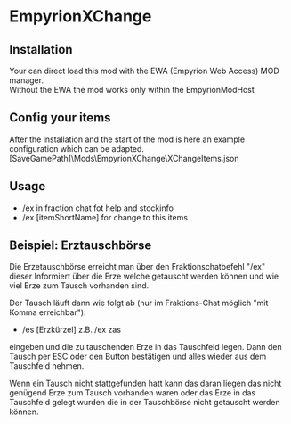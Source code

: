 # EmpyrionXChange

## Installation
Your can direct load this mod with the EWA (Empyrion Web Access) MOD manager.<br/>
Without the EWA the mod works only within the EmpyrionModHost

## Config your items
After the installation and the start of the mod is here an example configuration which can be adapted.
[SaveGamePath]\Mods\EmpyrionXChange\XChangeItems.json

## Usage
* /ex in fraction chat fot help and stockinfo
* /ex [itemShortName] for change to this items

## Beispiel: Erztauschbörse
Die Erzetauschbörse erreicht man über den Fraktionschatbefehl "/ex"
dieser Informiert über die Erze welche getauscht werden können und wie viel Erze zum Tausch vorhanden sind.

Der Tausch läuft dann wie folgt ab (nur im Fraktions-Chat möglich "mit Komma erreichbar"):
* /es [Erzkürzel] z.B. /ex zas

eingeben und die zu tauschenden Erze in das Tauschfeld legen.
Dann den Tausch per ESC oder den Button bestätigen und alles wieder aus dem Tauschfeld nehmen.

Wenn ein Tausch nicht stattgefunden hatt kann das daran liegen das nicht genügend Erze zum Tausch vorhanden waren oder das 
Erze in das Tauschfeld gelegt wurden die in der Tauschbörse nicht getauscht werden können.